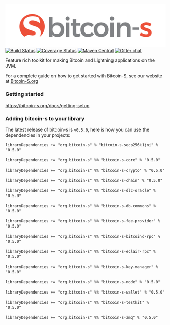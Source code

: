 ![Bitcoin-S logo](website/static/img/bitcoin-s-dark-logo.png)
[![Build Status](https://github.com/bitcoin-s/bitcoin-s/workflows/Release/badge.svg)](https://github.com/bitcoin-s/bitcoin-s/actions) [![Coverage Status](https://coveralls.io/repos/github/bitcoin-s/bitcoin-s/badge.svg?branch=master)](https://coveralls.io/github/bitcoin-s/bitcoin-s?branch=master) [![Maven Central](https://img.shields.io/badge/Maven%20Central-0.5.0-brightgreen.svg)](https://mvnrepository.com/artifact/org.bitcoin-s) [![Gitter chat](https://badges.gitter.im/gitterHQ/gitter.png)](https://gitter.im/bitcoin-s-core)

Feature rich toolkit for making Bitcoin and Lightning applications
on the JVM.

For a complete guide on how to get started with Bitcoin-S, see our website at
[Bitcoin-S.org](https://bitcoin-s.org)

### Getting started

https://bitcoin-s.org/docs/getting-setup

### Adding bitcoin-s to your library

The latest release of bitcoin-s is `v0.5.0`, here is how you can use the dependencies in your projects:

```
libraryDependencies += "org.bitcoin-s" % "bitcoin-s-secp256k1jni" % "0.5.0"

libraryDependencies += "org.bitcoin-s" %% "bitcoin-s-core" % "0.5.0"

libraryDependencies += "org.bitcoin-s" %% "bitcoin-s-crypto" % "0.5.0"

libraryDependencies += "org.bitcoin-s" %% "bitcoin-s-chain" % "0.5.0"

libraryDependencies += "org.bitcoin-s" %% "bitcoin-s-dlc-oracle" % "0.5.0"

libraryDependencies += "org.bitcoin-s" %% "bitcoin-s-db-commons" % "0.5.0"

libraryDependencies += "org.bitcoin-s" %% "bitcoin-s-fee-provider" % "0.5.0"

libraryDependencies += "org.bitcoin-s" %% "bitcoin-s-bitcoind-rpc" % "0.5.0"

libraryDependencies += "org.bitcoin-s" %% "bitcoin-s-eclair-rpc" % "0.5.0"

libraryDependencies += "org.bitcoin-s" %% "bitcoin-s-key-manager" % "0.5.0"

libraryDependencies += "org.bitcoin-s" %% "bitcoin-s-node" % "0.5.0"

libraryDependencies += "org.bitcoin-s" %% "bitcoin-s-wallet" % "0.5.0"

libraryDependencies += "org.bitcoin-s" %% "bitcoin-s-testkit" % "0.5.0"

libraryDependencies += "org.bitcoin-s" %% "bitcoin-s-zmq" % "0.5.0"

```
